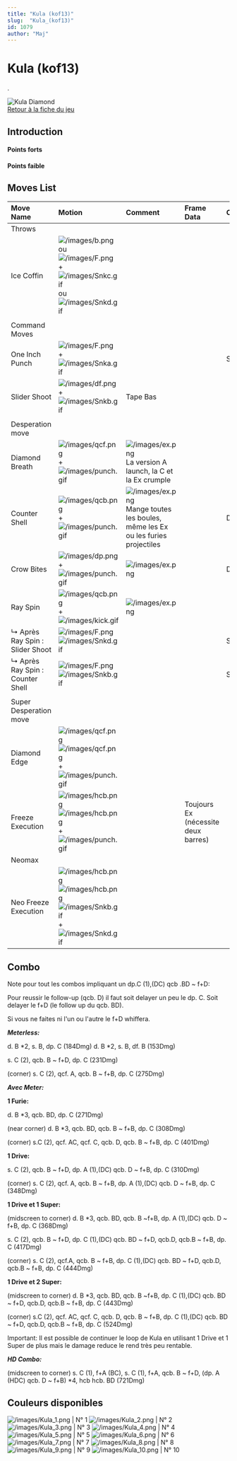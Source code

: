 ```yaml
---
title: "Kula (kof13)"
slug:  "Kula_(kof13)"
id: 1079
author: "Maj"
---
```


# Kula (kof13)

.

![Kula Diamond](/images/Kulakof13.gif "Kula Diamond")  
[Retour à la fiche du
jeu](http://basgrospoing.fr/wiki/index.php?title=The_King_of_Fighters_XIII)

## Introduction

#### Points forts

#### Points faible

## Moves List

| Move Name                        | Motion                                                                                                                                                          | Comment                                                                                             | Frame Data                          | Cancelable | Damage LOW/HIGH/EX |
|:---------------------------------|:----------------------------------------------------------------------------------------------------------------------------------------------------------------|:----------------------------------------------------------------------------------------------------|:------------------------------------|:-----------|:-------------------|
| Throws                           |                                                                                                                                                                 |                                                                                                     |                                     |            |                    |
| Ice Coffin                       | ![](/images/b.png "/images/b.png") ou ![](/images/F.png "/images/F.png") + ![](/images/Snkc.gif "/images/Snkc.gif") ou ![](/images/Snkd.gif "/images/Snkd.gif") |                                                                                                     |                                     |            | 101                |
|                                  |                                                                                                                                                                 |                                                                                                     |                                     |            |                    |
| Command Moves                    |                                                                                                                                                                 |                                                                                                     |                                     |            |                    |
| One Inch Punch                   | ![](/images/F.png "/images/F.png") + ![](/images/Snka.gif "/images/Snka.gif")                                                                                   |                                                                                                     |                                     | SP         | 70                 |
| Slider Shoot                     | ![](/images/df.png "/images/df.png") + ![](/images/Snkb.gif "/images/Snkb.gif")                                                                                 | Tape Bas                                                                                            |                                     |            | 80                 |
|                                  |                                                                                                                                                                 |                                                                                                     |                                     |            |                    |
| Desperation move                 |                                                                                                                                                                 |                                                                                                     |                                     |            |                    |
| Diamond Breath                   | ![](/images/qcf.png "/images/qcf.png") + ![](/images/punch.gif "/images/punch.gif")                                                                             | ![](/images/ex.png "/images/ex.png") La version A launch, la C et la Ex crumple                     |                                     |            | 60/70/120          |
| Counter Shell                    | ![](/images/qcb.png "/images/qcb.png") + ![](/images/punch.gif "/images/punch.gif")                                                                             | ![](/images/ex.png "/images/ex.png") Mange toutes les boules, même les Ex ou les furies projectiles |                                     | DC,HD,SC   | 45/80              |
| Crow Bites                       | ![](/images/dp.png "/images/dp.png") + ![](/images/punch.gif "/images/punch.gif")                                                                               | ![](/images/ex.png "/images/ex.png")                                                                |                                     | DC,HD,SC   | 70/70,60/100,60,40 |
| Ray Spin                         | ![](/images/qcb.png "/images/qcb.png") + ![](/images/kick.gif "/images/kick.gif")                                                                               | ![](/images/ex.png "/images/ex.png")                                                                |                                     |            | 30/30,30/60,60     |
| ↳ Après Ray Spin : Slider Shoot  | ![](/images/F.png "/images/F.png")![](/images/Snkd.gif "/images/Snkd.gif")                                                                                      |                                                                                                     |                                     | SP         | 30/90              |
| ↳ Après Ray Spin : Counter Shell | ![](/images/F.png "/images/F.png")![](/images/Snkb.gif "/images/Snkb.gif")                                                                                      |                                                                                                     |                                     | SP         | 20,30/45,30        |
|                                  |                                                                                                                                                                 |                                                                                                     |                                     |            |                    |
| Super Desperation move           |                                                                                                                                                                 |                                                                                                     |                                     |            |                    |
| Diamond Edge                     | ![](/images/qcf.png "/images/qcf.png")![](/images/qcf.png "/images/qcf.png") + ![](/images/punch.gif "/images/punch.gif")                                       |                                                                                                     |                                     |            | 210                |
| Freeze Execution                 | ![](/images/hcb.png "/images/hcb.png")![](/images/hcb.png "/images/hcb.png") + ![](/images/punch.gif "/images/punch.gif")                                       |                                                                                                     | Toujours Ex (nécessite deux barres) |            | 280                |
| Neomax                           |                                                                                                                                                                 |                                                                                                     |                                     |            |                    |
| Neo Freeze Execution             | ![](/images/hcb.png "/images/hcb.png")![](/images/hcb.png "/images/hcb.png") ![](/images/Snkb.gif "/images/Snkb.gif")+![](/images/Snkd.gif "/images/Snkd.gif")  |                                                                                                     |                                     |            | 420                |

## Combo

Note pour tout les combos impliquant un dp.C (1),(DC) qcb .BD \~ f+D:

Pour reussir le follow-up (qcb. D) il faut soit delayer un peu le dp. C.
Soit delayer le f+D (le follow up du qcb. BD).

Si vous ne faites ni l'un ou l'autre le f+D whiffera.

***Meterless:***

d\. B \*2, s. B, dp. C (184Dmg) d. B \*2, s. B, df. B (153Dmg)

s\. C (2), qcb. B \~ f+D, dp. C (231Dmg)

(corner) s. C (2), qcf. A, qcb. B \~ f+B, dp. C (275Dmg)

***Avec Meter:***

**1 Furie:**

d\. B \*3, qcb. BD, dp. C (271Dmg)

(near corner) d. B \*3, qcb. BD, qcb. B \~ f+B, dp. C (308Dmg)

(corner) s.C (2), qcf. AC, qcf. C, qcb. D, qcb. B \~ f+B, dp. C (401Dmg)

**1 Drive:**

s\. C (2), qcb. B \~ f+D, dp. A (1),(DC) qcb. D \~ f+B, dp. C (310Dmg)

(corner) s. C (2), qcf. A, qcb. B \~ f+B, dp. A (1),(DC) qcb. D \~ f+B,
dp. C (348Dmg)

**1 Drive et 1 Super:**

(midscreen to corner) d. B \*3, qcb. BD, qcb. B \~f+B, dp. A (1),(DC)
qcb. D \~ f+B, dp. C (368Dmg)

s\. C (2), qcb. B \~ f+D, dp. C (1),(DC) qcb. BD \~ f+D, qcb.D, qcb.B \~
f+B, dp. C (417Dmg)

(corner) s. C (2), qcf.A, qcb. B \~ f+B, dp. C (1),(DC) qcb. BD \~ f+D,
qcb.D, qcb.B \~ f+B, dp. C (444Dmg)

**1 Drive et 2 Super:**

(midscreen to corner) d. B \*3, qcb. BD, qcb. B \~f+B, dp. C (1),(DC)
qcb. BD \~ f+D, qcb.D, qcb.B \~ f+B, dp. C (443Dmg)

(corner) s.C (2), qcf. AC, qcf. C, qcb. D, qcb. B \~ f+B, dp. C (1),(DC)
qcb. BD \~ f+D, qcb.D, qcb.B \~ f+B, dp. C (524Dmg)

Important: Il est possible de continuer le loop de Kula en utilisant 1
Drive et 1 Super de plus mais le damage reduce le rend très peu
rentable.

***HD Combo:***

(midscreen to corner) s. C (1), f+A (BC), s. C (1), f+A, qcb. B \~ f+D,
(dp. A (HDC) qcb. D \~ f+B) \*4, hcb hcb. BD (721Dmg)

## Couleurs disponibles

![](/images/Kula_1.png "/images/Kula_1.png") \| N° 1
![](/images/Kula_2.png "/images/Kula_2.png") \| N° 2
![](/images/Kula_3.png "/images/Kula_3.png") \| N° 3
![](/images/Kula_4.png "/images/Kula_4.png") \| N° 4
![](/images/Kula_5.png "/images/Kula_5.png") \| N° 5
![](/images/Kula_6.png "/images/Kula_6.png") \| N° 6
![](/images/Kula_7.png "/images/Kula_7.png") \| N° 7
![](/images/Kula_8.png "/images/Kula_8.png") \| N° 8
![](/images/Kula_9.png "/images/Kula_9.png") \| N° 9
![](/images/Kula_10.png "/images/Kula_10.png") \| N° 10
